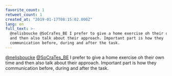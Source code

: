 ```yaml
---
favorite_count: 1
retweet_count: 1
created_at: "2019-01-17T08:15:02.000Z"
lang: en
full_text: >-
  @nelisboucke @SoCraTes_BE I prefer to give a home exercise oh their own time
  and then also talk about their approach. Important part is how they
  communication before, during and after the task.
---
```


[@nelisboucke](https://twitter.com/nelisboucke)
[@SoCraTes_BE](https://twitter.com/SoCraTes_BE) I prefer to give a home exercise
oh their own time and then also talk about their approach. Important part is how
they communication before, during and after the task.
